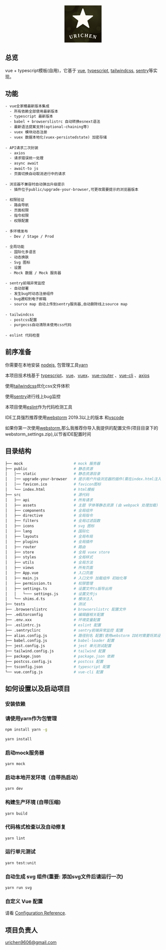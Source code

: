 
<p align="center">
  <img width="120" src="src/assets/common/logo.png">
</p>

## 总览

vue + typescript模板(自用)，它基于 [vue](https://github.com/vuejs/vue), [typescript](https://www.typescriptlang.org/), [tailwindcss](https://www.tailwindcss.cn/), [sentry](https://docs.sentry.io/)等实现。

## 功能

```txt
- vue全家桶最新版本集成
  - 所有依赖全部使用最新版本
  - typescript 最新版本
  - babel + browserslistrc 自动转换esnext语法
  - 最新语法提案支持(optional-chaining等)
  - vuex 模块动态注册
  - vuex 数据本地化(vuex-persistedstate) 加密存储

- API请求二次封装
  - axios
  - 请求错误统一处理
  - async await
  - await-to js
  - 页面切换自动取消进行中的请求
  
- 浏览器不兼容时自动弹出升级提示
  - 插件位于public/upgrade-your-browser,可更改需要提示的浏览器版本

- 权限验证
  - 路由导航
  - 页面权限
  - 指令权限
  - 权限配置

- 多环境发布
  - Dev / Stage / Prod

- 全局功能
  - 国际化多语言
  - 动态换肤
  - Svg 图标
  - 设置
  - Mock 数据 / Mock 服务器
  
- sentry前端异常监控
  - 自动部署
  - 发生bug时动态注册组件
  - bug通知到电子邮箱
  - source map 自动上传到sentry服务器,自动删除线上source map
  
- tailwindcss
  - postcss配置
  - purgecss自动清除未使用css代码
  
- eslint 代码检查

```

## 前序准备

你需要在本地安装 [nodejs](http://nodejs.org/), 包管理工具[yarn](https://www.yarnpkg.com/lang/en/)

本项目技术栈基于 [typescript](https://www.typescriptlang.org/)、[vue](https://cn.vuejs.org/index.html)、[vuex](https://vuex.vuejs.org/zh-cn/)、[vue-router](https://router.vuejs.org/zh-cn/) 、[vue-cli](https://github.com/vuejs/vue-cli) 、[axios](https://github.com/axios/axios)

使用[tailwindcss](https://www.tailwindcss.cn/)优化css文件体积

使用[sentry](https://docs.sentry.io/)进行线上bug监控


本项目使用[eslint](https://eslint.bootcss.com/)作为代码检测工具

IDE工具强烈推荐使用[webstorm](https://www.jetbrains.com/webstorm/) 2019.3以上的版本 和[vscode](https://code.visualstudio.com/)

如果你第一次使用[webstorm](https://www.jetbrains.com/webstorm/),那么我推荐你导入我提供的配置文件(项目目录下的webstorm_settings.zip),以节省IDE配置时间

## 目录结构

```bash
├── mock                       # mock 服务器
├── public                     # 静态资源
│   │── static                 # 静态资源目录
│   │── upgrade-your-browser   # 提示用户升级浏览器的插件(需在index.html注入)
│   │── favicon.ico            # favicon图标
│   └── index.html             # html模板
├── src                        # 源代码
│   ├── api                    # 所有请求
│   ├── assets                 # 主题 字体等静态资源 (由 webpack 处理加载)
│   ├── components             # 全局组件
│   ├── directive              # 全局指令
│   ├── filters                # 全局过滤函数
│   ├── icons                  # svg 图标
│   ├── lang                   # 国际化
│   ├── layouts                # 全局布局
│   ├── plugins                # 全局插件
│   ├── router                 # 路由
│   ├── store                  # 全局 vuex store
│   ├── styles                 # 全局样式
│   ├── utils                  # 全局方法
│   ├── views                  # 所有页面
│   ├── App.vue                # 入口页面
│   ├── main.js                # 入口文件 加载组件 初始化等
│   ├── permission.ts          # 权限管理
│   ├── settings.ts            # 设置文件ts版导出用
│   │   └─── settings.js       # 设置文件js
│   └── shims.d.ts             # 模块注入
├── tests                      # 测试
├── .browserslistrc            # browserslistrc 配置文件
├── .editorconfig              # 编辑器相关配置
├── .env.xxx                   # 环境变量配置
├── .eslintrc.js               # eslint 配置
├── .sentryclirc               # sentry前端异常监控 配置
├── alias.config.js            # 路径别名 配置(使用webstorm IDE时需要将其设置为webpack配置文件才能正确解析路径别名)
├── babel.config.js            # babel-loader 配置
├── jest.config.js             # jest 单元测试配置
├── tailwind.config.js         # tailwind 配置
├── package.json               # package.json 依赖
├── postcss.config.js          # postcss 配置
├── tsconfig.json              # typescript 配置
└── vue.config.js              # vue-cli 配置
```

## 如何设置以及启动项目

### 安装依赖

### 请使用yarn作为包管理
```bash
npm install yarn -g
```

```bash
yarn install
```

### 启动mock服务器
```bash
yarn mock
```

### 启动本地开发环境（自带热启动）

```bash
yarn dev
```

### 构建生产环境 (自带压缩)

```bash
yarn build
```

### 代码格式检查以及自动修复

```bash
yarn lint
```

### 运行单元测试

```bash
yarn test:unit
```

### 自动生成 svg 组件(重要: 添加svg文件后请运行一次)

```bash
yarn run svg
```

### 自定义 Vue 配置

请看 [Configuration Reference](https://cli.vuejs.org/config/).

## 项目负责人
urichen9606@gmail.com

